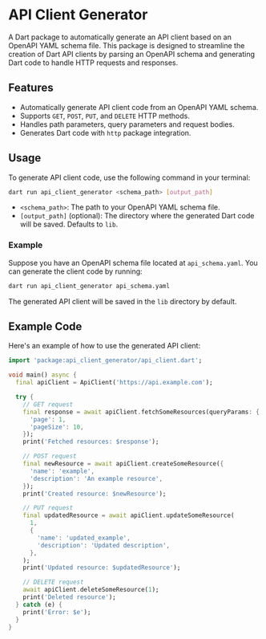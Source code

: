 # API Client Generator

A Dart package to automatically generate an API client based on an OpenAPI YAML schema file. This package is designed to streamline the creation of Dart API clients by parsing an OpenAPI schema and generating Dart code to handle HTTP requests and responses.

## Features

- Automatically generate API client code from an OpenAPI YAML schema.
- Supports `GET`, `POST`, `PUT`, and `DELETE` HTTP methods.
- Handles path parameters, query parameters and request bodies.
- Generates Dart code with `http` package integration.

## Usage

To generate API client code, use the following command in your terminal:

```bash
dart run api_client_generator <schema_path> [output_path]
```

- `<schema_path>`: The path to your OpenAPI YAML schema file.
- `[output_path]` (optional): The directory where the generated Dart code will be saved. Defaults to `lib`.

### Example

Suppose you have an OpenAPI schema file located at `api_schema.yaml`. You can generate the client code by running:

```bash
dart run api_client_generator api_schema.yaml
```

The generated API client will be saved in the `lib` directory by default.

## Example Code

Here's an example of how to use the generated API client:

```dart
import 'package:api_client_generator/api_client.dart';

void main() async {
  final apiClient = ApiClient('https://api.example.com');

  try {
    // GET request
    final response = await apiClient.fetchSomeResources(queryParams: {
      'page': 1,
      'pageSize': 10,
    });
    print('Fetched resources: $response');

    // POST request
    final newResource = await apiClient.createSomeResource({
      'name': 'example',
      'description': 'An example resource',
    });
    print('Created resource: $newResource');

    // PUT request
    final updatedResource = await apiClient.updateSomeResource(
      1,
      {
        'name': 'updated_example',
        'description': 'Updated description',
      },
    );
    print('Updated resource: $updatedResource');

    // DELETE request
    await apiClient.deleteSomeResource(1);
    print('Deleted resource');
  } catch (e) {
    print('Error: $e');
  }
}
```
